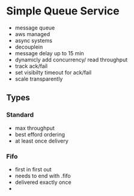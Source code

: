 # Simple Queue Service
- message queue
- aws managed
- async systems
- decouplein
- message delay up to 15 min
- dynamicly add concurrency/ read throughput
- track ack/fail 
- set visibilty timeout for ack/fail
- scale transparently
## Types

### Standard
- max throughput
- best efford ordering
- at least once delivery
### Fifo
- first in first out
- needs to end with .fifo
- delivered exactly once
- 